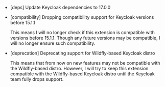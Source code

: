 * [deps] Update Keycloak dependencies to 17.0.0
* [compatibility] Dropping compatibility support for Keycloak versions before 15.1.1

  This means I will no longer check if this extension is compatible with versions before 15.1.1. Though any future versions may be compatible,  I will no longer ensure such compatibility.
* [deprecation] Deprecating support for Wildfly-based Keycloak distro

  This means that from now on new features may not be compatible with the Wildfly-based distro. However, I will try to keep this extension compatible with the Wildfly-based Keycloak distro until the Keycloak team fully drops support.
